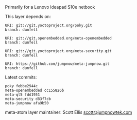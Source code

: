 Primarily for a Lenovo Ideapad S10e netbook

This layer depends on:

    URI: git://git.yoctoproject.org/poky.git
    branch: dunfell

    URI: git://git.openembedded.org/meta-openembedded
    branch: dunfell

    URI: git://git.yoctoproject.org/meta-security.git
    branch: dunfell

    URI: https://github.com/jumpnow/meta-jumpnow.git
    branch: dunfell


Latest commits:

    poky febbe2944c
    meta-openembedded cc155826b
    meta-qt5 fdd1951
    meta-security d83f7cb
    meta-jumpnow afa9b50

meta-atom layer maintainer: Scott Ellis <scott@jumpnowtek.com>
